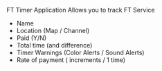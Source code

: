 FT Timer Application
Allows you to track FT Service
- Name
- Location (Map / Channel)
- Paid (Y/N)
- Total time (and difference)
- Timer Warnings (Color Alerts / Sound Alerts)
- Rate of payment ( increments / 1 time)
